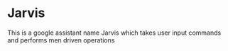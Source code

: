 # Jarvis

This is a google assistant name Jarvis which takes user input commands and performs men driven operations
